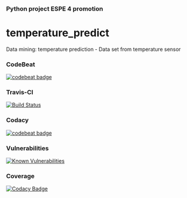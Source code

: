 ### Python project ESPE 4 promotion
# temperature_predict
Data mining: temperature prediction - Data set  from temperature sensor

### CodeBeat
[![codebeat badge](https://codebeat.co/badges/52bcc6d4-5f3f-4be0-a79f-8af27652abaf)](https://codebeat.co/projects/github-com-gabycuzme-temperatura-master)

### Travis-CI
[![Build Status](https://travis-ci.org/gabycuzme/temperatura.svg?branch=master)](https://travis-ci.org/gabycuzme/temperatura)

### Codacy
[![codebeat badge](https://codebeat.co/badges/52bcc6d4-5f3f-4be0-a79f-8af27652abaf)](https://codebeat.co/projects/github-com-gabycuzme-temperatura-master)

### Vulnerabilities          
[![Known Vulnerabilities](https://snyk.io/test/github/gabycuzme/snyk/badge.svg)](https://snyk.io/test/github/gabycuzme/snyk)
   
### Coverage
[![Codacy Badge](https://api.codacy.com/project/badge/Grade/f5f40ba3166c4ad894b7be3b033e23e9)](https://www.codacy.com/app/gabys_r92/temperatura?utm_source=github.com&amp;utm_medium=referral&amp;utm_content=gabycuzme/temperatura&amp;utm_campaign=Badge_Grade)

